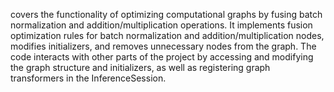 covers the functionality of optimizing computational graphs by fusing batch normalization and addition/multiplication operations. It implements fusion optimization rules for batch normalization and addition/multiplication nodes, modifies initializers, and removes unnecessary nodes from the graph. The code interacts with other parts of the project by accessing and modifying the graph structure and initializers, as well as registering graph transformers in the InferenceSession.